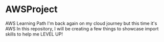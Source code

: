 # AWSProject
AWS Learning Path
I'm back again on my cloud journey but this time it's AWS
In this repository, I will be creating a few things to showcase import skills to help me LEVEL UP!
